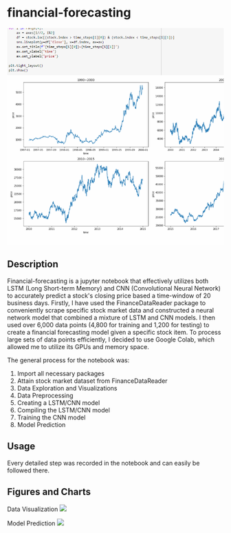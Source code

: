 # financial-forecasting

<p align="center">
  <img src="https://github.com/byunsy/financial-forecasting/blob/main/images/forecast2.gif" alt="image"/>
</p>

## Description

Financial-forecasting is a jupyter notebook that effectively utilizes both LSTM (Long Short-term Memory) and CNN (Convolutional Neural Network) to accurately predict a stock's closing price based a time-window of 20 business days. Firstly, I have used the FinanceDataReader package to conveniently scrape specific stock market data and constructed a neural network model that combined a mixture of LSTM and CNN models. I then used over 6,000 data points (4,800 for training and 1,200 for testing) to create a financial forecasting model given a specific stock item. To process large sets of data points efficiently, I decided to use Google Colab, which allowed me to utilize its GPUs and memory space.

The general process for the notebook was:

1. Import all necessary packages
2. Attain stock market dataset from FinanceDataReader
3. Data Exploration and Visualizations
4. Data Preprocessing
5. Creating a LSTM/CNN model
6. Compiling the LSTM/CNN model
7. Training the CNN model
8. Model Prediction

## Usage

Every detailed step was recorded in the notebook and can easily be followed there.

## Figures and Charts

Data Visualization
![](images/forecast2_graph2.png)

Model Prediction
![](images/forecast_graph.gif)
